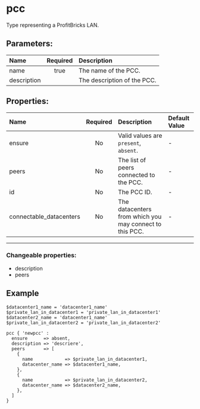 # pcc

Type representing a ProfitBricks LAN.

## Parameters:

| Name | Required | Description |
| :--- | :-: | :--- |
| name | true | The name of the PCC.   |
| description |  | The description of the PCC.   |

## Properties:

| Name | Required | Description | Default Value |
| :--- | :-: | :--- | :--- |
| ensure | No |   Valid values are `present`, `absent`.  | - |
| peers | No | The list of peers connected to the PCC.   | - |
| id | No | The PCC ID.   | - |
| connectable_datacenters | No | The datacenters from which you may connect to this PCC.   | - |
***


### Changeable properties:

* description
* peers


## Example

```text
$datacenter1_name = 'datacenter1_name'
$private_lan_in_datacenter1 = 'private_lan_in_datacenter1'
$datacenter2_name = 'datacenter1_name'
$private_lan_in_datacenter2 = 'private_lan_in_datacenter2'

pcc { 'newpcc' :
  ensure      => absent,
  description => 'descriere',
  peers       => [
    {
      name            => $private_lan_in_datacenter1,
      datacenter_name => $datacenter1_name,
    },
    {
      name            => $private_lan_in_datacenter2,
      datacenter_name => $datacenter2_name,
    },
  ]
}

```
